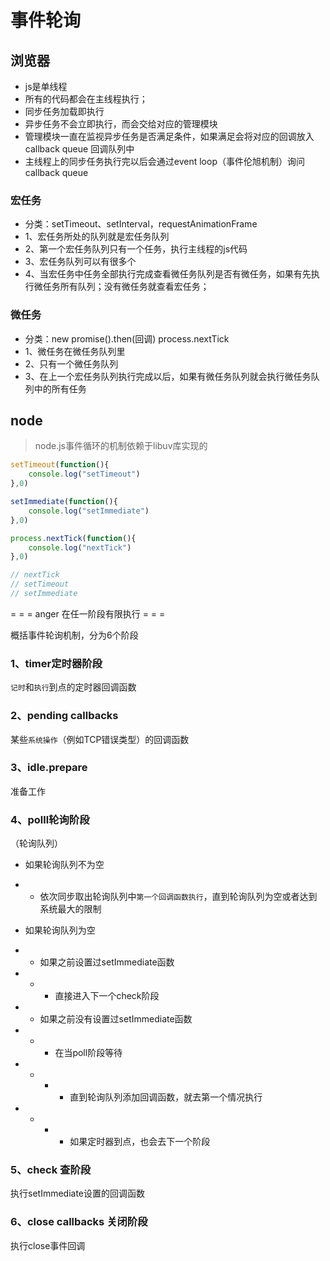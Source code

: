 # 事件轮询

## 浏览器
- js是单线程
- 所有的代码都会在主线程执行；
- 同步任务加载即执行
- 异步任务不会立即执行，而会交给对应的管理模块
- 管理模块一直在监视异步任务是否满足条件，如果满足会将对应的回调放入callback queue 回调队列中
- 主线程上的同步任务执行完以后会通过event loop（事件伦旭机制）询问callback queue

### 宏任务

- 分类：setTimeout、setInterval，requestAnimationFrame
- 1、宏任务所处的队列就是宏任务队列
- 2、第一个宏任务队列只有一个任务，执行主线程的js代码
- 3、宏任务队列可以有很多个
- 4、当宏任务中任务全部执行完成查看微任务队列是否有微任务，如果有先执行微任务所有队列；没有微任务就查看宏任务；

### 微任务
- 分类：new promise().then(回调) process.nextTick
- 1、微任务在微任务队列里
- 2、只有一个微任务队列
- 3、在上一个宏任务队列执行完成以后，如果有微任务队列就会执行微任务队列中的所有任务


## node

> node.js事件循环的机制依赖于libuv库实现的

```js
setTimeout(function(){
    console.log("setTimeout")
},0)

setImmediate(function(){
    console.log("setImmediate")
},0)

process.nextTick(function(){
    console.log("nextTick")
},0)

// nextTick
// setTimeout
// setImmediate
```

= = = anger
在任一阶段有限执行
= = =

概括事件轮询机制，分为6个阶段

###  1、timer定时器阶段
`记时`和`执行`到点的定时器回调函数

### 2、pending callbacks
某些`系统操作`（例如TCP错误类型）的回调函数

### 3、idle.prepare
准备工作

### 4、polll轮询阶段

（轮询队列）

- 如果轮询队列不为空
- - 依次同步取出轮询队列中`第一个回调函数执行`，直到轮询队列为空或者达到系统最大的限制

- 如果轮询队列为空
- -  如果之前设置过setImmediate函数
- - - 直接进入下一个check阶段
- - 如果之前没有设置过setImmediate函数
- - - 在当poll阶段等待
- - - - 直到轮询队列添加回调函数，就去第一个情况执行
- - - - 如果定时器到点，也会去下一个阶段

### 5、check 查阶段
执行setImmediate设置的回调函数

### 6、close callbacks 关闭阶段
执行close事件回调